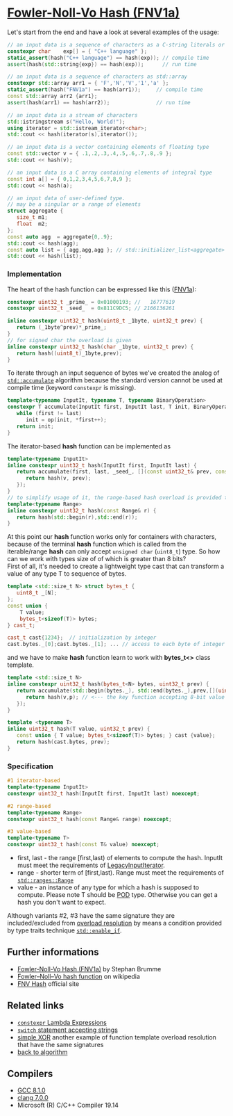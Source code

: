 # [Fowler-Noll-Vo Hash (FNV1a)](https://en.wikipedia.org/wiki/Fowler%E2%80%93Noll%E2%80%93Vo_hash_function)
Let's start from the end and have a look at several examples of the usage:
```cpp
// an input data is a sequence of characters as a C-string literals or std::string
constexpr char    exp[] = { "C++ language" };
static_assert(hash("C++ language") == hash(exp)); // compile time
assert(hash(std::string{exp}) == hash(exp));      // run time
```
```cpp
// an input data is a sequence of characters as std::array
constexpr std::array arr1 = { 'F','N','V','1','a' };
static_assert(hash("FNV1a") == hash(arr1));     // compile time
const std::array arr2 {arr1};
assert(hash(arr1) == hash(arr2));               // run time
```
```cpp
// an input data is a stream of characters
std::istringstream s("Hello, World!");
using iterator = std::istream_iterator<char>;
std::cout << hash(iterator(s),iterator());
```
```cpp
// an input data is a vector containing elements of floating type 
const std::vector v = { .1,.2,.3,.4,.5,.6,.7,.8,.9 };
std::cout << hash(v);
```
```cpp
// an input data is a C array containing elements of integral type 
const int a[] = { 0,1,2,3,4,5,6,7,8,9 };
std::cout << hash(a);
```
```cpp
// an input data of user-defined type. 
// may be a singular or a range of elements
struct aggregate {
   size_t m1;
   float  m2;
};
const auto agg  = aggregate{0,.9};
std::cout << hash(agg);
const auto list = { agg,agg,agg }; // std::initializer_list<aggregate>
std::cout << hash(list);
```
### Implementation
The heart of the hash function can be expressed like this ([FNV1a](https://en.wikipedia.org/wiki/Fowler%E2%80%93Noll%E2%80%93Vo_hash_function)):
```cpp
constexpr uint32_t _prime_ = 0x01000193; //   16777619
constexpr uint32_t _seed_  = 0x811C9DC5; // 2166136261

inline constexpr uint32_t hash(uint8_t _1byte, uint32_t prev) {
   return (_1byte^prev)*_prime_;
}
// for signed char the overload is given
inline constexpr uint32_t hash(char _1byte, uint32_t prev) {
   return hash((uint8_t)_1byte,prev);
}
```
To iterate through an input sequence of bytes we've created the analog of [`std::accumulate`](https://en.cppreference.com/w/cpp/algorithm/accumulate) algorithm  because the standard version cannot be used at compile time (keyword `constexpr` is missing).  
```cpp
template<typename InputIt, typename T, typename BinaryOperation>
constexpr T accumulate(InputIt first, InputIt last, T init, BinaryOperation op) {
   while (first != last)
      init = op(init, *first++);
   return init;
}
```
The iterator-based __hash__ function can be implemented as
```cpp
template<typename InputIt>
inline constexpr uint32_t hash(InputIt first, InputIt last) {
   return accumulate(first, last, _seed_, [](const uint32_t& prev, const auto& v) {
      return hash(v, prev);
   });
}
// to simplify usage of it, the range-based hash overload is provided too
template<typename Range>
inline constexpr uint32_t hash(const Range& r) {
   return hash(std::begin(r),std::end(r));
}
```
At this point our __hash__ function works only for containers with characters, because of the terminal __hash__ function which is called from the iterable/range __hash__ can only accept `unsigned char` (`uint8_t`) type. 
So how can we work with types size of of which is greater than 8 bits?  
First of all, it's needed to create a lightweight type cast that can  transform a value of any type T to sequence of bytes. 
```cpp
template <std::size_t N> struct bytes_t {
   uint8_t _[N];
};
const union { 
    T value; 
    bytes_t<sizeof(T)> bytes;
} cast_t;

cast_t cast{1234};  // initialization by integer
cast.bytes._[0];cast.bytes._[1]; ... // access to each byte of integer representation
```
and we have to make __hash__ function learn to work with __bytes_t<>__ class template.  
```cpp
template <std::size_t N>
inline constexpr uint32_t hash(bytes_t<N> bytes, uint32_t prev) {
   return accumulate(std::begin(bytes._), std::end(bytes._),prev,[](uint32_t p, uint8_t v){
      return hash(v,p); // <--- the key function accepting 8-bit value
   });
}

template <typename T>
inline uint32_t hash(T value, uint32_t prev) {
   const union { T value; bytes_t<sizeof(T)> bytes; } cast {value};
   return hash(cast.bytes, prev);
}
```
### Specification
```cpp
#1 iterator-based 
template<typename InputIt>
constexpr uint32_t hash(InputIt first, InputIt last) noexcept;

#2 range-based
template<typename Range>
constexpr uint32_t hash(const Range& range) noexcept;

#3 value-based
template<typename T>
constexpr uint32_t hash(const T& value) noexcept;
```
* first, last	-	the range [first,last) of elements to compute the hash. InputIt must meet the requirements of [LegacyInputIterator](https://en.cppreference.com/w/cpp/named_req/InputIterator).
* range	-	shorter term of [first,last). Range must meet the requirements of [`std::ranges::Range`](https://en.cppreference.com/w/cpp/ranges/Range)
* value	-	an instance of any type for which a hash is supposed to compute. Please note T should be [POD](https://en.cppreference.com/w/cpp/named_req/PODType) type. Otherwise you can get a hash you don't want to expect.  

Although variants #2, #3 have the same signature they are included/excluded from [overload resolution](https://en.cppreference.com/w/cpp/language/overload_resolution) by means a condition provided by type traits technique [`std::enable_if`](https://en.cppreference.com/w/cpp/types/enable_if).
## Further informations
* [Fowler-Noll-Vo Hash (FNV1a)](https://create.stephan-brumme.com/fnv-hash/) by Stephan Brumme
* [Fowler–Noll–Vo hash function](https://en.wikipedia.org/wiki/Fowler%E2%80%93Noll%E2%80%93Vo_hash_function) on wikipedia 
* [FNV Hash](http://www.isthe.com/chongo/tech/comp/fnv/) official site

## Related links
* [`constexpr` Lambda Expressions](https://github.com/nikolaAV/Modern-Cpp/tree/master/lambda/lambda_constexpr)
* [`switch` statement accepting strings](../../switch_string)
* [simple XOR](../simple_xor) another example of function template overload resolution that have the same signatures 
* [back to algorithm](../)

## Compilers
* [GCC 8.1.0](https://wandbox.org/)
* [clang 7.0.0](https://wandbox.org/)
* Microsoft (R) C/C++ Compiler 19.14 

